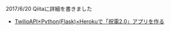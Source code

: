 2017/6/20 Qiitaに詳細を書きました

- [TwilioAPI×Python(Flask)×Herokuで「祝電2.0」アプリを作る](http://qiita.com/ysdyt/items/2d173948fc5d225d050d)